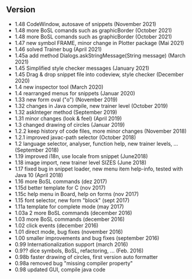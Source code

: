 ## Version 

- 1.48 CodeWindow, autosave of snippets (November 2021)
- 1.48 more BoSL comands such as graphicBorder  (October 2021)
- 1.48 more BoSL comands such as graphicBorder  (October 2021)
- 1.47 new symbol FRAME, minor change in Plotter package  (Mai 2021)
- 1.46 solved Trainer bug  (April 2021)
- 1.45a add method Dialogs.askStringMessage(String message)  (March 2021)
- 1.45 Simplified style checker messages (January 2021)
- 1.45 Drag & drop snippet file into codeview, style checker (December 2020)
- 1.4 new inspector tool (March 2020)
- 1.4 rearranged menus for snippets (Januar 2020)
- 1.33 new form oval ("o") (November 2019)
- 1.32 changes in Java compile, new trainer level (October 2019)
- 1.32 askInteger method (September 2019)
- 1.31 minor changes (look & feel) (April 2019)
- 1.3 changed drawing of circles (Januar 2019)
- 1.2.2 keep history of code files, more minor changes (November 2018)
- 1.2.1 improved javac-path selector (October 2018)
- 1.2 language selector, analyser, function help, new trainer levels, ... (September 2018)
- 1.19 improved i18n, use locale from snippet (June2018)   
- 1.18 image import, new trainer level SIZES (June 2018) 
- 1.17 fixed bug in snippet loader, new menu item help-info, tested with Java 10 (April 2018) 
- 1.16 more BoSL commands (dez 2017) 
- 1.15d better template for C (nov 2017)
- 1.15c help menu in Board, help on forms (nov 2017)
- 1.15  font selector, new form "block" (sept 2017)
- 1.11a template for complete mode (may 2017)
- 1.03a 2 more BoSL commands (december 2016)
- 1.03 more BoSL commands (december 2016)
- 1.02 click events (december 2016)
- 1.01 direct mode, bug fixes (november 2016)
- 1.00 smaller improvements and bug fixes (september 2016)
- 0.99 Internationalization support (march 2016)
- 0.9?? dice symbols, BoSL, refactoring, ... (Feb. 2016)
- 0.98b  faster drawing of circles, first version auto formatter
- 0.98a  removed bug "missing compiler property"
- 0.98   updated GUI, compile java code 
